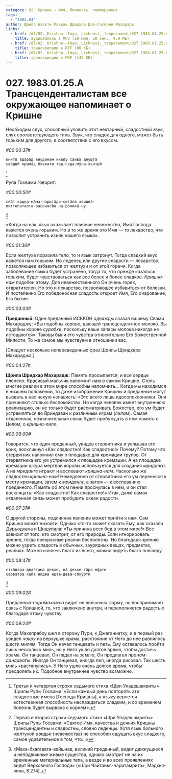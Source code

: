 ```yaml
---
category: 02. Кришна — Имя, Личность, темперамент
tags:
  - "1982.04"
author: Шрила Бхакти Ракшак Шридхар Дев-Госвами Махарадж
links:
  - href: /dl/02._Krishna--Imya,_Lichnost,_temperament/027_1983.01.25.A_SridharMj_Transcendentalistam_vse_okrujayuwee_napominaet_o_Krishne.mp3
    title: аудиозапись в MP3 (10 мин. 28 сек., 4.9 МБ)
  - href: /dl/02._Krishna--Imya,_Lichnost,_temperament/027_1983.01.25.A_SridharMj_Transcendentalistam_vse_okrujayuwee_napominaet_o_Krishne.rtf
    title: транскрипцию в RTF (80 КБ)
  - href: /dl/02._Krishna--Imya,_Lichnost,_temperament/027_1983.01.25.A_SridharMj_Transcendentalistam_vse_okrujayuwee_napominaet_o_Krishne.pdf
    title: транскрипцию в PDF (145 КБ)
---
```


# 027. 1983.01.25.A Трансценденталистам все окружающее напоминает о Кришне

Необходим слух, способный уловить этот нектарный, сладостный звук, слух соответствующего типа. Звук, что сладок для одного, может быть горьким для другого, в соответствии с его вкусом.

*#00:00:37#*

    кинтв а̄дара̄д анудинам̇ кхалу саива джуш̣т̣а̄
    сва̄двӣ крама̄д бхавати тад-гада-мӯла-хантрӣ
[^_ftn1]

Рупа Госвами говорит:

*#00:00:50#*

    сйа̄т кр̣ш̣н̣а-на̄ма-чарита̄ди-сита̄пй авидйа̄-
    питтопатапта-расанасйа на рочика̄ ну
[^_ftn2]

«Когда на наш язык оказывает влияние невежество, Имя Господа кажется очень горьким. Но в то же время это Имя — то лекарство, что позволит устранить изъян нашего языка».

*#00:01:36#*

Если желтуха поразила тело, то и язык затронут. Тогда сладкий вкус кажется нам горьким. Но леденец или другие сладости — лекарство, позволяющее избавиться от желтухи и от этой горечи. Когда заболевание языка будет устранено, тогда то, что прежде казалось горьким, будет чувствоваться как все более и более сладкое. *Кришна-нам* подобен этому. Для невежественного Он очень горек, отвратителен. Но это и лекарство, позволяющее избавиться от болезни. И постепенно Его победоносная сладость откроет Имя, Его очарование, Его бытие.

*#00:03:03#*

**Преданный:** Один преданный ИСККОН однажды сказал нашему Свами Махараджу: «Вы подобны корове, дающей трансцендентное молоко. Вы подобны корове *сурабхи*, поскольку ваши запасы молока никогда не истощаются». Таковы были его чувства относительно Его Божественной Милости. То же самое мы чувствуем в отношении вас.

[Следует несколько непереведенных фраз Шрилы Шридхара Махараджа.]

*#00:04:27#*

**Шрила Шридхар Махарадж:** Память просыпается, и все сердце пленено. Красивый мальчик напомнит нам о самом Кришне. Столь многие реалии в этом мире способны напомнить… Когда мы находимся в низшем положении, то даже изображение Кришны и преданные могут вызвать в нас некую ненависть: «Это всего лишь идолопоклонники. Они причиняют столько беспокойств». Но когда человек имеет внутреннюю реализацию, он не только будет рассматривать Божество, его ум будет устремляться во Вриндаван к различным играм (*лилам*). Самая отдаленная, незначительная связь будет пробуждать в нем память о Целом, о *кришна-лиле*.

*#00:06:00#*

Говорится, что один преданный, увидев стервятника и услышав его крик, воскликнул «Как сладостно! Как сладостно!» Почему? Потому что стервятник напомнил ему о площадке для кремации трупов. От стервятника его ум устремился к площадке кремации. А на площадке кремации шкура мертвой коровы используется для создания *мриданги*. А на *мриданге* играют и воспевают *кришна-нам*. Насколько же сладостен *кришна-нам*! Немедленно от стервятника его ум перенесся к месту кремации, затем к *мриданге*, а затем — к воспеванию преданного. Память об этом пении проснулась в нем, и он стал восклицать: «Как сладостно! Как сладостно!» Итак, даже самая отдаленная связь может пробудить океан радости.

*#00:07:37#*

С другой стороны, подлинное явление может прийти к нам. Сам Кришна может низойти. Однако кто-то может сказать Ему, как сказали Дурьодхана и Шишупала: «Ты причина всех бед в этом мире!» Все зависит от того, кто смотрит, от его природы. Если игнорировать зрение, тогда прекрасные реалии бесполезны. Но благодаря зрению можно узреть сладость в обычных, заурядных вещах, предметах, реалиях. Можно извлечь благо из всего, можно видеть благо повсюду.

*#00:08:47#*

    стха̄вара-джан̇гама декхе, на̄ декхе та̄ра мӯрти
    сарватра хайа ниджа иш̣т̣а-дева-спхӯрти
[^_ftn3]

*#00:09:02#*

Преданный-*парамахамса* видит не внешнюю форму, но воспринимает связь с Кришной, то, что заключено внутри, и переполняется радостью благодаря этому чувству.

*#00:09:24#*

Когда Махапрабху шел в сторону Пури, к Джаганнатху, и в первый раз увидел *чакру* на верхушке храма, расстояние от Него до нее равнялось шести милям. Тогда Он начал танцевать и петь. Ему оставалось пройти лишь несколько миль, но у Него ушло долгое время, чтобы достичь храма. Он танцевал, Он падал на землю, Он предлагал *пранам-дандаваты*. Иногда Он танцевал, иногда пел, иногда рисовал. Так шесть миль «растянулись». У Него ушло очень долгое время, чтобы преодолеть их. Подобное внутреннее чувство возможно.



[^_ftn1]: Третья и четвертая строки седьмого стиха «Шри Упадешамриты» Шрилы Рупы Госвами: «Если каждый день повторять эти сладостные имена [Господа Кришны], к языку вернется естественная способность наслаждаться сладким, и со временем болезнь будет вырвана с корнем».

[^_ftn2]: Первая и вторая строки седьмого стиха «Шри Упадешамриты» Шрилы Рупы Госвами: «Святое Имя, качества и деяния Кришны трансцендентны и сладостны, словно леденцы. Хотя язык больного желтухой *авидьи* (невежества) не способен ощущать вкус сладкого, самое удивительное в том, что…»

[^_ftn3]: «Маха-бхагавата-вайшнав, великий преданный, видит движущиеся и неподвижные живые существа, однако смотрит не на их временные материальные тела, а везде и во всех проявлениях видит Верховного Господа» («Шри Чайтанья-чаритамрита», Мадхья-лила, 8.274).

